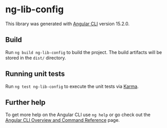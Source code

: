 # ng-lib-config

This library was generated with [Angular CLI](https://github.com/angular/angular-cli) version 15.2.0.

## Build

Run `ng build ng-lib-config` to build the project. The build artifacts will be stored in the `dist/` directory.

## Running unit tests

Run `ng test ng-lib-config` to execute the unit tests via [Karma](https://karma-runner.github.io).

## Further help

To get more help on the Angular CLI use `ng help` or go check out the [Angular CLI Overview and Command Reference](https://angular.io/cli) page.
